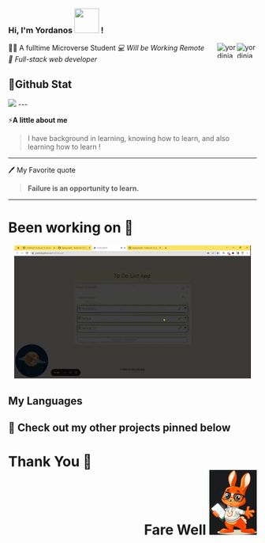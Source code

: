 ### Hi, I'm Yordanos <img src='https://camo.githubusercontent.com/42e1108070275a9f8feb49507d6d9cbbdc858007d3160524e7a43962471f2d23/68747470733a2f2f6d656469612e67697068792e636f6d2f6d656469612f323646787933497a31617269386f79744f2f67697068792e676966' width='50vw' height='50vh' display='inline-block'> </img>! <p align="center">

<a href="https://twitter.com/yordinaM" target="blank"><img align="right" src="https://raw.githubusercontent.com/rahuldkjain/github-profile-readme-generator/master/src/images/icons/Social/twitter.svg" alt="yordinia" height="30" width="40" /></a>
<a href="https://www.linkedin.com/in/yordanos-temesgen-941727233/" target="blank"><img align="right" src="https://raw.githubusercontent.com/rahuldkjain/github-profile-readme-generator/master/src/images/icons/Social/linked-in-alt.svg" alt="yordinia" height="30" width="40" /></a>
<p style='padding-right:20'>
<!-- <a href="https://medium.com/yordinia" target="blank"><img align="center" src="https://raw.githubusercontent.com/rahuldkjain/github-profile-readme-generator/master/src/images/icons/Social/kaggle.svg" alt="yordinia" height="30" width="40" /></a>
<a href="https://www.hackerrank.com/@aimshihabuddink1" target="blank"><img align="center" src="https://raw.githubusercontent.com/rahuldkjain/github-profile-readme-generator/master/src/images/icons/Social/hackerrank.svg" alt="@aimshihabuddink1" height="30" width="40" /></a> -->
</p>

🌱🔭 A fulltime Microverse Student
<i> 💻 Will be Working Remote  </br>
 🧮 Full-stack web developer </i> 

## 🤝Github Stat
<picture>
<source
  srcset="https://github-readme-stats.vercel.app/api?username=yordinia&count_private=true&show_icons=true&theme=dark"
  media="(prefers-color-scheme: dark)"
/>
<source
  srcset="https://github-readme-stats.vercel.app/api?username=yordinia&count_private=true&show_icons=true"
  media="(prefers-color-scheme: light), (prefers-color-scheme: no-preference)"
/>
<img src="https://github-readme-stats.vercel.app/api?username=yordinia&show_icons=true" />
</picture>
---
 
 ⚡**A little about me**
> I have background in learning, knowing how to learn, and also learning how to learn !
---
🖊️ My Favorite quote
> **Failure is an opportunity to learn.**
---

# Been working on 🔽 
<div align='center'>
 <img src="https://github.com/Yordinia/A-To-Do-yo/blob/main/src/gif/simplicity.gif" alt="An image illustrating my latest project todo list" style='width: 50vw'>
</div>
                                                                                                                                 
## My Languages


## 📌 Check out my other projects pinned below 


# Thank You 👋 <div align='right'> Fare Well  <img src='https://github.com/Yordinia/yordinia/blob/main/Module-2/img/Rabbit.png' style='width:10vw'> </div>
 
